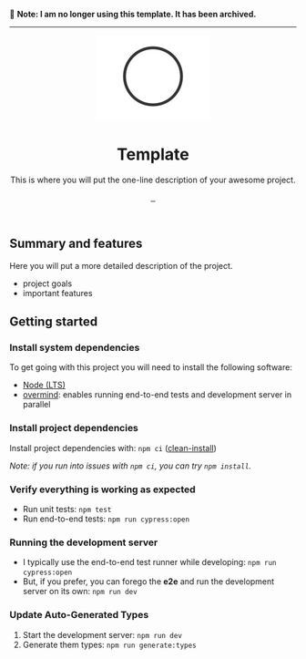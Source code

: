 🛑 **Note: I am no longer using this template. It has been archived.**

---

<p align="center">
  <a href="https://template-www.tnez.dev">
    <img src="logo.png" width="200">
  </a>
</p>

<h1 align="center">
  Template
</h1>

<p align="center">
  This is where you will put the one-line description of your awesome project.
</p>

<p align="center">
  <a href="https://www.tnez.dev">
    <img alt="" src="https://img.shields.io/badge/Made%20By-tnez%2Edev-inactive.svg?style=for-the-badge">
  </a>

  <a href="https://template-www.tnez.dev">
    <img alt="" src="https://img.shields.io/badge/Deployed%20At-template--www.tnez.dev-inactive?style=for-the-badge">
  </a>

  <a href="#getting-started">
    <img alt="" src="https://img.shields.io/badge/Get%20Started-inactive?style=for-the-badge">
  </a>

</p>

<br>

## Summary and features

Here you will put a more detailed description of the project.

- project goals
- important features

## Getting started

### Install system dependencies

To get going with this project you will need to install the following software:

- [Node (LTS)](https://nodejs.org)
- [overmind](https://github.com/DarthSim/overmind): enables running end-to-end tests and development server in parallel

### Install project dependencies

Install project dependencies with: `npm ci` ([clean-install](https://docs.npmjs.com/cli/v7/commands/npm-ci))

_Note: if you run into issues with `npm ci`, you can try `npm install`._

### Verify everything is working as expected

- Run unit tests: `npm test`
- Run end-to-end tests: `npm run cypress:open`

### Running the development server

- I typically use the end-to-end test runner while developing: `npm run cypress:open`
- But, if you prefer, you can forego the **e2e** and run the development server on its own: `npm run dev`

### Update Auto-Generated Types

1. Start the development server: `npm run dev`
1. Generate them types: `npm run generate:types`
